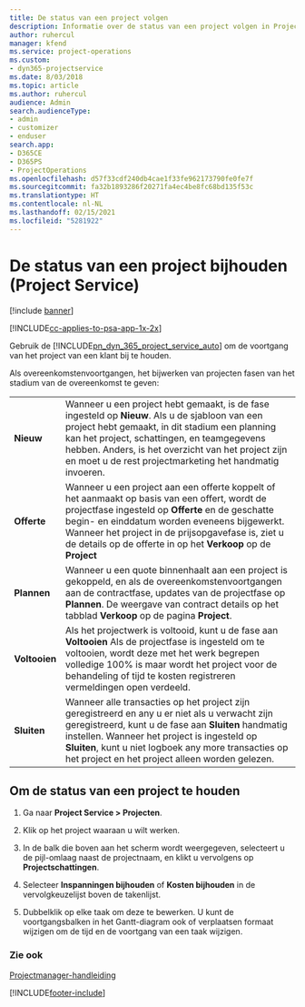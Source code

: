 ```yaml
---
title: De status van een project volgen
description: Informatie over de status van een project volgen in Project Service
author: ruhercul
manager: kfend
ms.service: project-operations
ms.custom:
- dyn365-projectservice
ms.date: 8/03/2018
ms.topic: article
ms.author: ruhercul
audience: Admin
search.audienceType:
- admin
- customizer
- enduser
search.app:
- D365CE
- D365PS
- ProjectOperations
ms.openlocfilehash: d57f33cdf240db4cae1f33fe962173790fe0fe7f
ms.sourcegitcommit: fa32b1893286f20271fa4ec4be8fc68bd135f53c
ms.translationtype: HT
ms.contentlocale: nl-NL
ms.lasthandoff: 02/15/2021
ms.locfileid: "5281922"
---
```

# <a name="track-a-projects-status-project-service"></a>De status van een project bijhouden (Project Service)

[!include [banner](../includes/psa-now-project-operations.md)]

[!INCLUDE[cc-applies-to-psa-app-1x-2x](../includes/cc-applies-to-psa-app-1x-2x.md)]

Gebruik de [!INCLUDE[pn_dyn_365_project_service_auto](../includes/pn-dyn-365-project-service-auto.md)] om de voortgang van het project van een klant bij te houden.  

Als overeenkomstenvoortgangen, het bijwerken van projecten fasen van het stadium van de overeenkomst te geven:  


|              |                                                                                                                                                                                                                                                                                                  |
|--------------|--------------------------------------------------------------------------------------------------------------------------------------------------------------------------------------------------------------------------------------------------------------------------------------------------|
|   **Nieuw**    | Wanneer u een project hebt gemaakt, is de fase ingesteld op **Nieuw**. Als u de sjabloon van een project hebt gemaakt, in dit stadium een planning kan het project, schattingen, en teamgegevens hebben. Anders, is het overzicht van het project zijn en moet u de rest projectmarketing het handmatig invoeren. |
|  **Offerte**   |      Wanneer u een project aan een offerte koppelt of het aanmaakt op basis van een offert, wordt de projectfase ingesteld op **Offerte** en de geschatte begin- en einddatum worden eveneens bijgewerkt. Wanneer het project in de prijsopgavefase is, ziet u de details op de offerte in op het **Verkoop** op de **Project**      |
|   **Plannen**   |                                     Wanneer u een quote binnenhaalt aan een project is gekoppeld, en als de overeenkomstenvoortgangen aan de contractfase, updates van de projectfase op **Plannen**. De weergave van contract details op het tabblad **Verkoop** op de pagina **Project**.                                      |
| **Voltooien** |                    Als het projectwerk is voltooid, kunt u de fase aan **Voltooien** Als de projectfase is ingesteld om te voltooien, wordt deze met het werk begrepen volledige 100% is maar wordt het project voor de behandeling of tijd te kosten registreren vermeldingen open verdeeld.                     |
|  **Sluiten**   |           Wanneer alle transacties op het project zijn geregistreerd en any u er niet als u verwacht zijn geregistreerd, kunt u de fase aan **Sluiten** handmatig instellen. Wanneer het project is ingesteld op **Sluiten**, kunt u niet logboek any more transacties op het project en het project alleen worden gelezen.           |

## <a name="to-track-a-projects-status"></a>Om de status van een project te houden  

1.  Ga naar **Project Service > Projecten**.  

2.  Klik op het project waaraan u wilt werken.  

3.  In de balk die boven aan het scherm wordt weergegeven, selecteert u de pijl-omlaag naast de projectnaam, en klikt u vervolgens op **Projectschattingen**.  

4.  Selecteer **Inspanningen bijhouden** of **Kosten bijhouden** in de vervolgkeuzelijst boven de takenlijst.  

5.  Dubbelklik op elke taak om deze te bewerken. U kunt de voortgangsbalken in het Gantt-diagram ook of verplaatsen formaat wijzigen om de tijd en de voortgang van een taak wijzigen.  

### <a name="see-also"></a>Zie ook  
 [Projectmanager-handleiding](../psa/project-manager-guide.md)


[!INCLUDE[footer-include](../includes/footer-banner.md)]